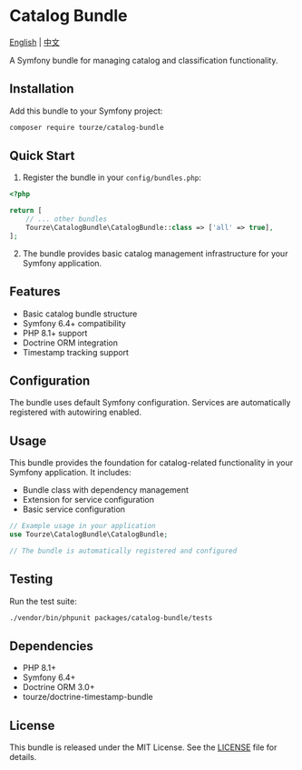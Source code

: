 # Catalog Bundle

[English](README.md) | [中文](README.zh-CN.md)

A Symfony bundle for managing catalog and classification functionality.

## Installation

Add this bundle to your Symfony project:

```bash
composer require tourze/catalog-bundle
```

## Quick Start

1. Register the bundle in your `config/bundles.php`:

```php
<?php

return [
    // ... other bundles
    Tourze\CatalogBundle\CatalogBundle::class => ['all' => true],
];
```

2. The bundle provides basic catalog management infrastructure for your Symfony application.

## Features

- Basic catalog bundle structure
- Symfony 6.4+ compatibility
- PHP 8.1+ support
- Doctrine ORM integration
- Timestamp tracking support

## Configuration

The bundle uses default Symfony configuration. Services are automatically registered with autowiring enabled.

## Usage

This bundle provides the foundation for catalog-related functionality in your Symfony application. It includes:

- Bundle class with dependency management
- Extension for service configuration
- Basic service configuration

```php
// Example usage in your application
use Tourze\CatalogBundle\CatalogBundle;

// The bundle is automatically registered and configured
```

## Testing

Run the test suite:

```bash
./vendor/bin/phpunit packages/catalog-bundle/tests
```

## Dependencies

- PHP 8.1+
- Symfony 6.4+
- Doctrine ORM 3.0+
- tourze/doctrine-timestamp-bundle

## License

This bundle is released under the MIT License. See the [LICENSE](LICENSE) file for details.